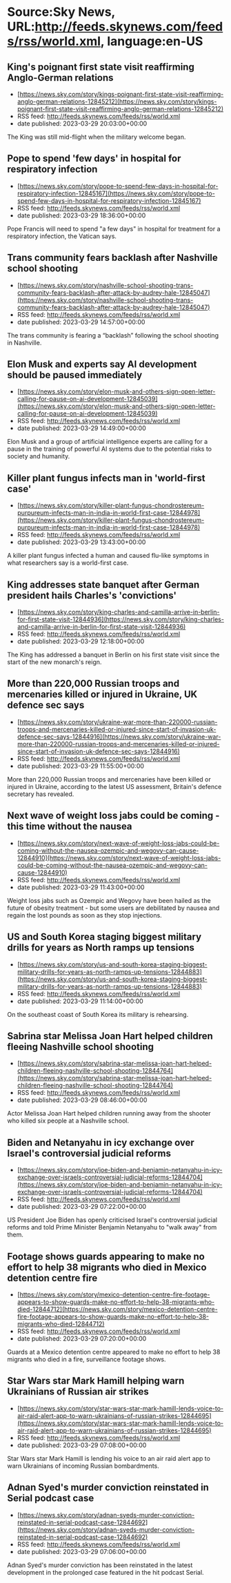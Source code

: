 # Source:Sky News, URL:http://feeds.skynews.com/feeds/rss/world.xml, language:en-US

## King's poignant first state visit reaffirming Anglo-German relations
 - [https://news.sky.com/story/kings-poignant-first-state-visit-reaffirming-anglo-german-relations-12845212](https://news.sky.com/story/kings-poignant-first-state-visit-reaffirming-anglo-german-relations-12845212)
 - RSS feed: http://feeds.skynews.com/feeds/rss/world.xml
 - date published: 2023-03-29 20:03:00+00:00

The King was still mid-flight when the military welcome began.

## Pope to spend 'few days' in hospital for respiratory infection
 - [https://news.sky.com/story/pope-to-spend-few-days-in-hospital-for-respiratory-infection-12845167](https://news.sky.com/story/pope-to-spend-few-days-in-hospital-for-respiratory-infection-12845167)
 - RSS feed: http://feeds.skynews.com/feeds/rss/world.xml
 - date published: 2023-03-29 18:36:00+00:00

Pope Francis will need to spend "a few days" in hospital for treatment for a respiratory infection, the Vatican says.

## Trans community fears backlash after Nashville school shooting
 - [https://news.sky.com/story/nashville-school-shooting-trans-community-fears-backlash-after-attack-by-audrey-hale-12845047](https://news.sky.com/story/nashville-school-shooting-trans-community-fears-backlash-after-attack-by-audrey-hale-12845047)
 - RSS feed: http://feeds.skynews.com/feeds/rss/world.xml
 - date published: 2023-03-29 14:57:00+00:00

The trans community is fearing a &#8220;backlash&#8221; following the school shooting in Nashville.

## Elon Musk and experts say AI development should be paused immediately
 - [https://news.sky.com/story/elon-musk-and-others-sign-open-letter-calling-for-pause-on-ai-development-12845039](https://news.sky.com/story/elon-musk-and-others-sign-open-letter-calling-for-pause-on-ai-development-12845039)
 - RSS feed: http://feeds.skynews.com/feeds/rss/world.xml
 - date published: 2023-03-29 14:49:00+00:00

Elon Musk and a group of artificial intelligence experts are calling for a pause in the training of powerful AI systems due to the potential risks to society and humanity.

## Killer plant fungus infects man in 'world-first case'
 - [https://news.sky.com/story/killer-plant-fungus-chondrostereum-purpureum-infects-man-in-india-in-world-first-case-12844978](https://news.sky.com/story/killer-plant-fungus-chondrostereum-purpureum-infects-man-in-india-in-world-first-case-12844978)
 - RSS feed: http://feeds.skynews.com/feeds/rss/world.xml
 - date published: 2023-03-29 13:43:00+00:00

A killer plant fungus infected a human and caused flu-like symptoms in what researchers say is a world-first case.

## King addresses state banquet after German president hails Charles's 'convictions'
 - [https://news.sky.com/story/king-charles-and-camilla-arrive-in-berlin-for-first-state-visit-12844936](https://news.sky.com/story/king-charles-and-camilla-arrive-in-berlin-for-first-state-visit-12844936)
 - RSS feed: http://feeds.skynews.com/feeds/rss/world.xml
 - date published: 2023-03-29 12:18:00+00:00

The King has addressed a banquet in Berlin on his first state visit since the start of the new monarch's reign.

## More than 220,000 Russian troops and mercenaries killed or injured in Ukraine, UK defence sec says
 - [https://news.sky.com/story/ukraine-war-more-than-220000-russian-troops-and-mercenaries-killed-or-injured-since-start-of-invasion-uk-defence-sec-says-12844916](https://news.sky.com/story/ukraine-war-more-than-220000-russian-troops-and-mercenaries-killed-or-injured-since-start-of-invasion-uk-defence-sec-says-12844916)
 - RSS feed: http://feeds.skynews.com/feeds/rss/world.xml
 - date published: 2023-03-29 11:55:00+00:00

More than 220,000 Russian troops and mercenaries have been killed or injured in Ukraine, according to the latest US assessment, Britain's defence secretary has revealed.

## Next wave of weight loss jabs could be coming - this time without the nausea
 - [https://news.sky.com/story/next-wave-of-weight-loss-jabs-could-be-coming-without-the-nausea-ozempic-and-wegovy-can-cause-12844910](https://news.sky.com/story/next-wave-of-weight-loss-jabs-could-be-coming-without-the-nausea-ozempic-and-wegovy-can-cause-12844910)
 - RSS feed: http://feeds.skynews.com/feeds/rss/world.xml
 - date published: 2023-03-29 11:43:00+00:00

Weight loss jabs such as Ozempic and Wegovy have been hailed as the future of obesity treatment - but some users are debilitated by nausea and regain the lost pounds as soon as they stop injections.&#160;

## US and South Korea staging biggest military drills for years as North ramps up tensions
 - [https://news.sky.com/story/us-and-south-korea-staging-biggest-military-drills-for-years-as-north-ramps-up-tensions-12844883](https://news.sky.com/story/us-and-south-korea-staging-biggest-military-drills-for-years-as-north-ramps-up-tensions-12844883)
 - RSS feed: http://feeds.skynews.com/feeds/rss/world.xml
 - date published: 2023-03-29 11:14:00+00:00

On the southeast coast of South Korea its military is rehearsing.

## Sabrina star Melissa Joan Hart helped children fleeing Nashville school shooting
 - [https://news.sky.com/story/sabrina-star-melissa-joan-hart-helped-children-fleeing-nashville-school-shooting-12844764](https://news.sky.com/story/sabrina-star-melissa-joan-hart-helped-children-fleeing-nashville-school-shooting-12844764)
 - RSS feed: http://feeds.skynews.com/feeds/rss/world.xml
 - date published: 2023-03-29 08:46:00+00:00

Actor Melissa Joan Hart helped children running away from the shooter who killed six people at a Nashville school.&#160;

## Biden and Netanyahu in icy exchange over Israel's controversial judicial reforms
 - [https://news.sky.com/story/joe-biden-and-benjamin-netanyahu-in-icy-exchange-over-israels-controversial-judicial-reforms-12844704](https://news.sky.com/story/joe-biden-and-benjamin-netanyahu-in-icy-exchange-over-israels-controversial-judicial-reforms-12844704)
 - RSS feed: http://feeds.skynews.com/feeds/rss/world.xml
 - date published: 2023-03-29 07:22:00+00:00

US President Joe Biden has openly criticised Israel's controversial judicial reforms and told Prime Minister Benjamin Netanyahu to "walk away" from them.

## Footage shows guards appearing to make no effort to help 38 migrants who died in Mexico detention centre fire
 - [https://news.sky.com/story/mexico-detention-centre-fire-footage-appears-to-show-guards-make-no-effort-to-help-38-migrants-who-died-12844712](https://news.sky.com/story/mexico-detention-centre-fire-footage-appears-to-show-guards-make-no-effort-to-help-38-migrants-who-died-12844712)
 - RSS feed: http://feeds.skynews.com/feeds/rss/world.xml
 - date published: 2023-03-29 07:20:00+00:00

Guards at a Mexico detention centre appeared to make no effort to help 38 migrants who died in a fire, surveillance footage shows.

## Star Wars star Mark Hamill helping warn Ukrainians of Russian air strikes
 - [https://news.sky.com/story/star-wars-star-mark-hamill-lends-voice-to-air-raid-alert-app-to-warn-ukrainians-of-russian-strikes-12844695](https://news.sky.com/story/star-wars-star-mark-hamill-lends-voice-to-air-raid-alert-app-to-warn-ukrainians-of-russian-strikes-12844695)
 - RSS feed: http://feeds.skynews.com/feeds/rss/world.xml
 - date published: 2023-03-29 07:08:00+00:00

Star Wars star Mark Hamill is lending his voice to an air raid alert app to warn Ukrainians of incoming Russian bombardments.

## Adnan Syed's murder conviction reinstated in Serial podcast case
 - [https://news.sky.com/story/adnan-syeds-murder-conviction-reinstated-in-serial-podcast-case-12844692](https://news.sky.com/story/adnan-syeds-murder-conviction-reinstated-in-serial-podcast-case-12844692)
 - RSS feed: http://feeds.skynews.com/feeds/rss/world.xml
 - date published: 2023-03-29 07:06:00+00:00

Adnan Syed's murder conviction has been reinstated in the latest development in the prolonged case featured in the hit podcast Serial.

